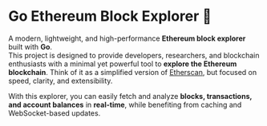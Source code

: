 # Go Ethereum Block Explorer 🚀  

A modern, lightweight, and high-performance **Ethereum block explorer** built with **Go**.  
This project is designed to provide developers, researchers, and blockchain enthusiasts with a minimal yet powerful tool to **explore the Ethereum blockchain**. Think of it as a simplified version of [Etherscan](https://etherscan.io), but focused on speed, clarity, and extensibility.  

With this explorer, you can easily fetch and analyze **blocks, transactions, and account balances** in **real-time**, while benefiting from caching and WebSocket-based updates.  


